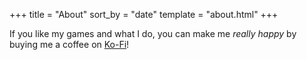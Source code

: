 +++
title = "About"
sort_by = "date"
template = "about.html"
+++

If you like my games and what I do, you can make me *really happy* by buying me a coffee
on [Ko-Fi](https://ko-fi.com/simondalvai)!
